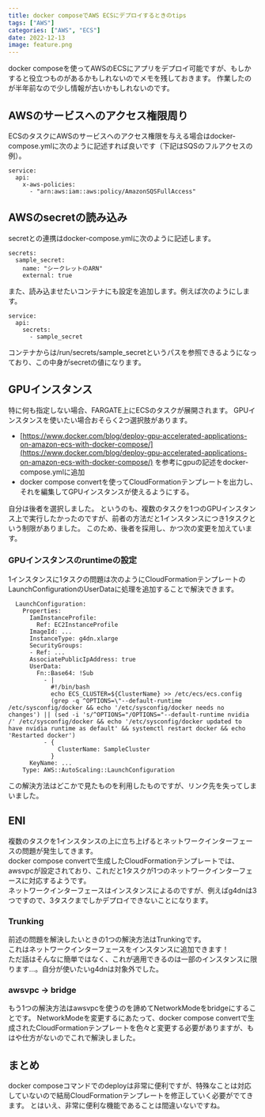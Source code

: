 ```yaml
---
title: docker composeでAWS ECSにデプロイするときのtips
tags: ["AWS"] 
categories: ["AWS", "ECS"] 
date: 2022-12-13
image: feature.png
---
```


docker composeを使ってAWSのECSにアプリをデプロイ可能ですが、もしかすると役立つものがあるかもしれないのでメモを残しておきます。
作業したのが半年前なので少し情報が古いかもしれないのです。

## AWSのサービスへのアクセス権限周り
ECSのタスクにAWSのサービスへのアクセス権限を与える場合はdocker-compose.ymlに次のように記述すれば良いです（下記はSQSのフルアクセスの例）。
```
service:
  api: 
    x-aws-policies:
      - "arn:aws:iam::aws:policy/AmazonSQSFullAccess"
```

## AWSのsecretの読み込み
secretとの連携はdocker-compose.ymlに次のように記述します。
```
secrets:
  sample_secret:
    name: "シークレットのARN"
    external: true
```
また、読み込ませたいコンテナにも設定を追加します。例えば次のようにします。
```
service:
  api: 
    secrets:
      - sample_secret
```
コンテナからは/run/secrets/sample_secretというパスを参照できるようになっており、この中身がsecretの値になります。

## GPUインスタンス
特に何も指定しない場合、FARGATE上にECSのタスクが展開されます。
GPUインスタンスを使いたい場合おそらく2つ選択肢があります。
* [https://www.docker.com/blog/deploy-gpu-accelerated-applications-on-amazon-ecs-with-docker-compose/](https://www.docker.com/blog/deploy-gpu-accelerated-applications-on-amazon-ecs-with-docker-compose/) を参考にgpuの記述をdocker-compose.ymlに追加
* docker compose convertを使ってCloudFormationテンプレートを出力し、それを編集してGPUインスタンスが使えるようにする。

自分は後者を選択しました。
というのも、複数のタスクを1つのGPUインスタンス上で実行したかったのですが、前者の方法だと1インスタンスにつき1タスクという制限がありました。
このため、後者を採用し、かつ次の変更を加えています。

### GPUインスタンスのruntimeの設定
1インスタンスに1タスクの問題は次のようにCloudFormationテンプレートのLaunchConfigurationのUserDataに処理を追加することで解決できます。
```
  LaunchConfiguration:
    Properties:
      IamInstanceProfile:
        Ref: EC2InstanceProfile
      ImageId: ...
      InstanceType: g4dn.xlarge
      SecurityGroups:
      - Ref: ...
      AssociatePublicIpAddress: true
      UserData:
        Fn::Base64: !Sub
          - |
            #!/bin/bash
            echo ECS_CLUSTER=${ClusterName} >> /etc/ecs/ecs.config
            (grep -q ^OPTIONS=\"--default-runtime /etc/sysconfig/docker && echo '/etc/sysconfig/docker needs no changes') || (sed -i 's/^OPTIONS="/OPTIONS="--default-runtime nvidia /' /etc/sysconfig/docker && echo '/etc/sysconfig/docker updated to have nvidia runtime as default' && systemctl restart docker && echo 'Restarted docker')
          - {
              ClusterName: SampleCluster
            }
      KeyName: ...
    Type: AWS::AutoScaling::LaunchConfiguration
```

この解決方法はどこかで見たものを利用したものですが、リンク先を失ってしまいました。


## ENI
複数のタスクを1インスタンスの上に立ち上げるとネットワークインターフェースの問題が発生してきます。  
docker compose convertで生成したCloudFormationテンプレートでは、awsvpcが設定されており、これだと1タスクが1つのネットワークインターフェースに対応するようです。  
ネットワークインターフェースはインスタンスによるのですが、例えばg4dnは3つですので、3タスクまでしかデプロイできないことになります。

### Trunking
前述の問題を解決したいときの1つの解決方法はTrunkingです。  
これはネットワークインターフェースをインスタンスに追加できます！  
ただ話はそんなに簡単ではなく、これが適用できるのは一部のインスタンスに限ります…。自分が使いたいg4dnは対象外でした。

### awsvpc -> bridge 
もう1つの解決方法はawsvpcを使うのを諦めてNetworkModeをbridgeにすることです。
NetworkModeを変更するにあたって、docker compose convertで生成されたCloudFormationテンプレートを色々と変更する必要がありますが、もはや仕方がないのでこれで解決しました。

## まとめ
docker composeコマンドでのdeployは非常に便利ですが、特殊なことは対応していないので結局CloudFormationテンプレートを修正していく必要がでてきます。
とはいえ、非常に便利な機能であることは間違いないですね。
